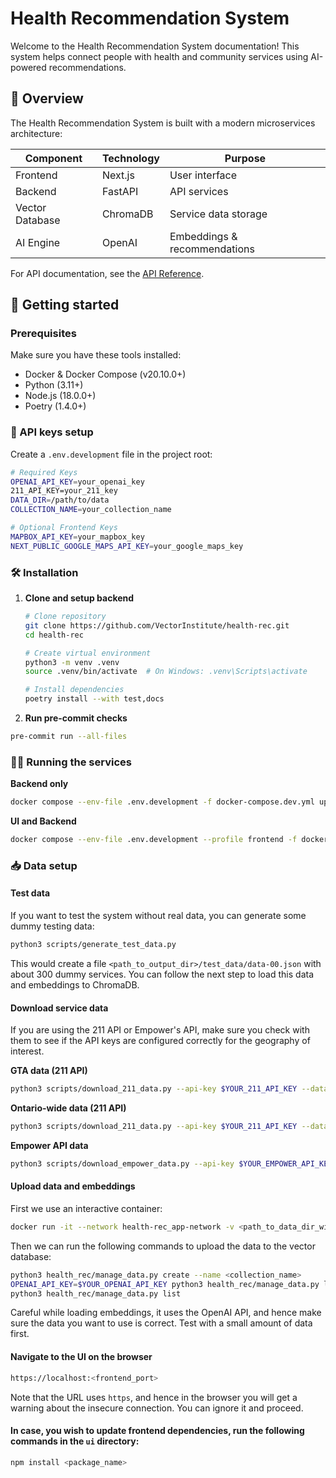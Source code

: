 

# Health Recommendation System

Welcome to the Health Recommendation System documentation! This system helps connect people with health and community services using AI-powered recommendations.

## 🌟 Overview

The Health Recommendation System is built with a modern microservices architecture:

| Component | Technology | Purpose |
|-----------|------------|----------|
| Frontend | Next.js | User interface |
| Backend | FastAPI | API services |
| Vector Database | ChromaDB | Service data storage |
| AI Engine | OpenAI | Embeddings & recommendations |

For API documentation, see the [API Reference](https://vectorinstitute.github.io/health-rec/api.html).

## 🚀 Getting started

### Prerequisites

Make sure you have these tools installed:

- Docker & Docker Compose (v20.10.0+)
- Python (3.11+)
- Node.js (18.0.0+)
- Poetry (1.4.0+)

### 🔑 API keys setup

Create a `.env.development` file in the project root:

```bash
# Required Keys
OPENAI_API_KEY=your_openai_key
211_API_KEY=your_211_key
DATA_DIR=/path/to/data
COLLECTION_NAME=your_collection_name

# Optional Frontend Keys
MAPBOX_API_KEY=your_mapbox_key
NEXT_PUBLIC_GOOGLE_MAPS_API_KEY=your_google_maps_key
```

### 🛠️ Installation

1. **Clone and setup backend**
   ```bash
   # Clone repository
   git clone https://github.com/VectorInstitute/health-rec.git
   cd health-rec

   # Create virtual environment
   python3 -m venv .venv
   source .venv/bin/activate  # On Windows: .venv\Scripts\activate

   # Install dependencies
   poetry install --with test,docs
   ```

2. **Run pre-commit checks**

```bash
pre-commit run --all-files
```

### 🏃‍♂️ Running the services

**Backend only**

```bash
docker compose --env-file .env.development -f docker-compose.dev.yml up
```

**UI and Backend**

```bash
docker compose --env-file .env.development --profile frontend -f docker-compose.dev.yml up
```

### 📥 Data setup

#### Test data

If you want to test the system without real data, you can generate some dummy testing data:

```bash
python3 scripts/generate_test_data.py
```

This would create a file `<path_to_output_dir>/test_data/data-00.json` with about 300 dummy services.
You can follow the next step to load this data and embeddings to ChromaDB.

#### Download service data

If you are using the 211 API or Empower's API, make sure you check with them to see if the API keys are
configured correctly for the geography of interest.

**GTA data (211 API)**

```bash
python3 scripts/download_211_data.py --api-key $YOUR_211_API_KEY --dataset on --is-gta --data-dir <path_to_data_dir>
```

**Ontario-wide data (211 API)**

```bash
python3 scripts/download_211_data.py --api-key $YOUR_211_API_KEY --dataset on --data-dir <path_to_data_dir>
```

**Empower API data**

```bash
python3 scripts/download_empower_data.py --api-key $YOUR_EMPOWER_API_KEY --data-dir <path_to_data_dir>
```

#### Upload data and embeddings

First we use an interactive container:

```bash
docker run -it --network health-rec_app-network -v <path_to_data_dir_with_json_files>:/data -v `pwd`:/workspace -w /workspace vectorinstitute/health-rec:backend-dev-latest bash
```

Then we can run the following commands to upload the data to the vector database:

```bash
python3 health_rec/manage_data.py create --name <collection_name>
OPENAI_API_KEY=$YOUR_OPENAI_API_KEY python3 health_rec/manage_data.py load --name <collection_name> --data_dir /data --load_embeddings
python3 health_rec/manage_data.py list
```

Careful while loading embeddings, it uses the OpenAI API, and hence make sure the data you want to use is correct. Test with a small amount of data first.

#### Navigate to the UI on the browser

```bash
https://localhost:<frontend_port>
```

Note that the URL uses `https`, and hence in the browser you will get a warning about the insecure connection. You can ignore it and proceed.

#### In case, you wish to update frontend dependencies, run the following commands in the `ui` directory:

```bash
npm install <package_name>
```
